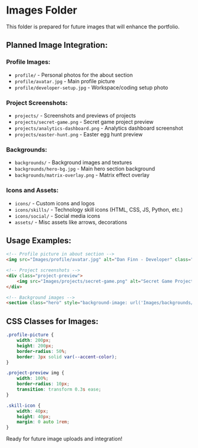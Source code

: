 # Images Folder

This folder is prepared for future images that will enhance the portfolio.

## Planned Image Integration:

### Profile Images:
- `profile/` - Personal photos for the about section
- `profile/avatar.jpg` - Main profile picture
- `profile/developer-setup.jpg` - Workspace/coding setup photo

### Project Screenshots:
- `projects/` - Screenshots and previews of projects
- `projects/secret-game.png` - Secret game project preview
- `projects/analytics-dashboard.png` - Analytics dashboard screenshot
- `projects/easter-hunt.png` - Easter egg hunt preview

### Backgrounds:
- `backgrounds/` - Background images and textures
- `backgrounds/hero-bg.jpg` - Main hero section background
- `backgrounds/matrix-overlay.png` - Matrix effect overlay

### Icons and Assets:
- `icons/` - Custom icons and logos
- `icons/skills/` - Technology skill icons (HTML, CSS, JS, Python, etc.)
- `icons/social/` - Social media icons
- `assets/` - Misc assets like arrows, decorations

## Usage Examples:

```html
<!-- Profile picture in about section -->
<img src="Images/profile/avatar.jpg" alt="Dan Finn - Developer" class="profile-picture">

<!-- Project screenshots -->
<div class="project-preview">
    <img src="Images/projects/secret-game.png" alt="Secret Game Project">
</div>

<!-- Background images -->
<section class="hero" style="background-image: url('Images/backgrounds/hero-bg.jpg')">
```

## CSS Classes for Images:

```css
.profile-picture {
    width: 200px;
    height: 200px;
    border-radius: 50%;
    border: 3px solid var(--accent-color);
}

.project-preview img {
    width: 100%;
    border-radius: 10px;
    transition: transform 0.3s ease;
}

.skill-icon {
    width: 40px;
    height: 40px;
    margin: 0 auto 1rem;
}
```

Ready for future image uploads and integration!